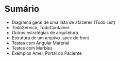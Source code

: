 # Sumário

- Diagrama geral de uma lista de afazeres (Todo List)
- TodoService, TodoContainer
- Outros estratégias de arquitetura
- Estrutura de um arquivo .spec do front
- Testes com Angular Material
- Testes com Marbles
- Exemplos Amei, Portal do Paciente
